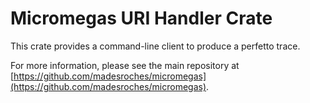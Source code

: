 # Micromegas URI Handler Crate

This crate provides a command-line client to produce a perfetto trace.

For more information, please see the main repository at [https://github.com/madesroches/micromegas](https://github.com/madesroches/micromegas).
